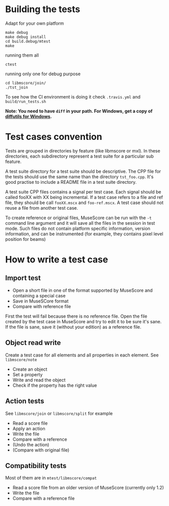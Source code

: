 Building the tests
==================

Adapt for your own platform
    
    make debug
    make debug install
    cd build.debug/mtest
    make

running them all

    ctest

running only one for debug purpose

    cd libmscore/join/
    ./tst_join

To see how the CI environment is doing it check `.travis.yml` and `build/run_tests.sh`

**Note: You need to have `diff` in your path. For Windows, get a copy of [diffutils for Windows](http://gnuwin32.sourceforge.net/packages/diffutils.htm "diffutils for Windows").**

Test cases convention
====================

Tests are grouped in directories by feature (like libmscore or mxl). 
In these directories, each subdirectory represent a test suite for a particular sub feature.

A test suite directory for a test suite should be descriptive. The CPP file for the tests should use the same name than the directory `tst_foo.cpp`. It's good practise to include a README file in a test suite directory.

A test suite CPP files contains a signal per test case. Each signal should be called fooXX with XX being incremental. If a test case refers to a file and ref file, they should be call `fooXX.mscx` and `foo-ref.mscx`. A test case should not reuse a file from another test case.

To create reference or original files, MuseScore can be run with the `-t` command line argument and it will save all the files in the session in test mode. Such files do not contain platform specific information, version information, and can be instrumented (for example, they contains pixel level position for beams)

How to write a test case
===============

Import test
----------------

* Open a short file in one of the format supported by MuseScore and containing a special case
* Save in MuseSCore format
* Compare with reference file

First the test will fail because there is no reference file. Open the file created by the test case in MuseScore and try to edit it to be sure it's sane. If the file is sane, save it (without your edition) as a reference file.

Object read write
----------------

Create a test case for all elements and all properties in each element. See `libmscore/note`

* Create an object
* Set a property
* Write and read the object
* Check if the property has the right value

Action tests
----------------
See `libmscore/join` or `libmscore/split` for example 

* Read a score file
* Apply an action
* Write the file
* Compare with a reference
* (Undo the action)
* (Compare with original file)

Compatibility tests
----------------

Most of them are in `mtest/libmscore/compat`

* Read a score file from an older version of MuseScore (currently only 1.2)
* Write the file
* Compare with a reference file
